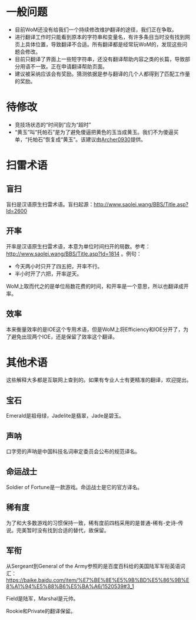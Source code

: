 # 一般问题
- 目前WoM还没有给我们一个持续修改维护翻译的途径，我们正在争取。
- 进行翻译工作时只能看到原本的字符串和变量名，有许多条目当时没有找到网页上具体位置，导致翻译不合适。所有翻译都是经常玩WoM的，发现这些问题会修改。
- 目前只翻译了界面上一些短字符串，还没有翻译帮助内容之类的长篇，导致部分用语不一致。正在申请翻译帮助页面。
- 建议被采纳应该会有奖励。猜测依据是参与翻译的几个人都得到了匹配工作量的奖励。

# 待修改
- 竞技场状态的“时间到”应为“超时”
- “黄玉”叫“托帕石”是为了避免傻逼把黄色的玉当成黄玉。我们不为傻逼买单，“托帕石”恢复成“黄玉”。该建议由[Archer0930](https://minesweeper.online/zh/player/4043148)提供。

# 扫雷术语

## 盲扫
盲扫是汉语原生扫雷术语。盲扫起源：http://www.saolei.wang/BBS/Title.asp?Id=2600

## 开率
开率是汉语原生扫雷术语，本意为单位时间扫开的局数。参考：http://www.saolei.wang/BBS/Title.asp?Id=1814 。例句：
- 今天两小时只开了四五把，开率不行。
- 半小时开了六把，开率逆天。

WoM上取而代之的是单位局数花费的时间，和开率是一个意思，所以也翻译成开率。

## 效率
本来衡量效率的是IOE这个专用术语，但是WoM上将Efficiency和IOE分开了，为了避免出现两个IOE，还是保留了效率这个翻译。

# 其他术语
这些解释大多都是互联网上查到的。如果有专业人士有更精准的翻译，欢迎提出。

## 宝石
Emerald是祖母绿，Jadelite是翡翠，Jade是碧玉。

## 声呐
口字旁的声呐是中国科技名词审定委员会公布的规范译名。

## 命运战士
Soldier of Fortune是一款游戏。命运战士是它的官方译名。

## 稀有度
为了和大多数游戏的习惯保持一致，稀有度前四档采用的是普通-稀有-史诗-传说。完美暂时没有找到合适的替代，故保留。

## 军衔
从Sergeant到General of the Army参照的是百度百科给的美国陆军军衔英语词汇：https://baike.baidu.com/item/%E7%BE%8E%E5%9B%BD%E5%86%9B%E8%A1%94%E5%88%B6%E5%BA%A6/1520539#3_1

Field是陆军，Marshal是元帅。

Rookie和Private的翻译保留。
